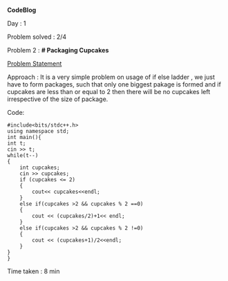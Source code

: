**CodeBlog**

Day : 1

Problem solved : 2/4

Problem 2 : **# Packaging Cupcakes**

[Problem Statement](https://www.codechef.com/problems/MUFFINS3)

Approach : It is a very simple problem on usage of if else ladder , we just have to form packages, such that only one biggest pakage is formed and if cupcakes are less than or equal to 2 then there will be no cupcakes left irrespective of the size of package.

Code:

    #include<bits/stdc++.h>
    using namespace std;
    int main(){
    int t;
    cin >> t;
    while(t--)
    {
        int cupcakes;
        cin >> cupcakes;
        if (cupcakes <= 2)
        {
            cout<< cupcakes<<endl;
        }
        else if(cupcakes >2 && cupcakes % 2 ==0)
        {
            cout << (cupcakes/2)+1<< endl;
        }
        else if(cupcakes >2 && cupcakes % 2 !=0)
        {
            cout << (cupcakes+1)/2<<endl;
        }
    }
    }

Time taken : 8 min
